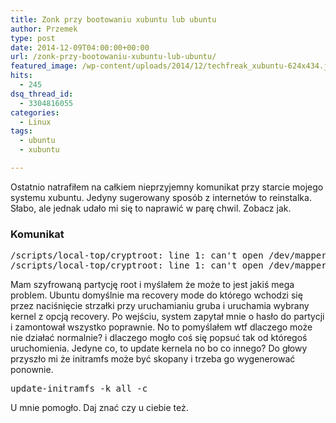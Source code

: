 ```yaml
---
title: Zonk przy bootowaniu xubuntu lub ubuntu
author: Przemek
type: post
date: 2014-12-09T04:00:00+00:00
url: /zonk-przy-bootowaniu-xubuntu-lub-ubuntu/
featured_image: /wp-content/uploads/2014/12/techfreak_xubuntu-624x434.jpg
hits:
  - 245
dsq_thread_id:
  - 3304816055
categories:
  - Linux
tags:
  - ubuntu
  - xubuntu

---
```

Ostatnio natrafiłem na całkiem nieprzyjemny komunikat przy starcie mojego systemu xubuntu. Jedyny sugerowany sposób z internetów to reinstalka. Słabo, ale jednak udało mi się to naprawić w parę chwil. Zobacz jak.

<!--more-->

### Komunikat

<pre>/scripts/local-top/cryptroot: line 1: can't open /dev/mapper/ubuntu--vg-root: no such file
/scripts/local-top/cryptroot: line 1: can't open /dev/mapper/xubuntu--vg-root: no such file</pre>

Mam szyfrowaną partycję root i myślałem że może to jest jakiś mega problem. Ubuntu domyślnie ma recovery mode do którego wchodzi się przez naciśnięcie strzałki przy uruchamianiu gruba i uruchamia wybrany kernel z opcją recovery. Po wejściu, system zapytał mnie o hasło do partycji i zamontował wszystko poprawnie. No to pomyślałem wtf dlaczego może nie działać normalnie? i dlaczego mogło coś się popsuć tak od któregoś uruchomienia. Jedyne co, to update kernela no bo co innego? Do głowy przyszło mi że initramfs może być skopany i trzeba go wygenerować ponownie.

<pre>update-initramfs -k all -c</pre>

U mnie pomogło. Daj znać czy u ciebie też.